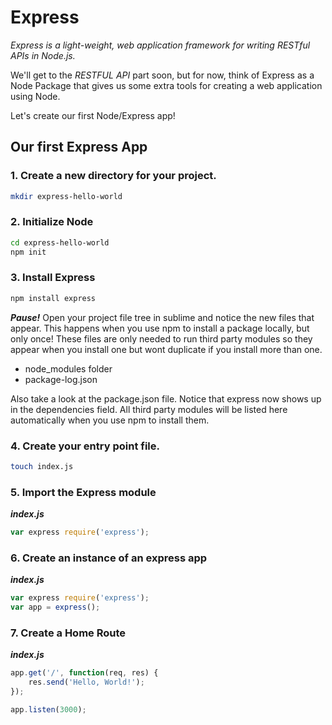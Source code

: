 # Express

_Express is a light-weight, web application framework for writing RESTful APIs in Node.js._

We'll get to the _RESTFUL API_ part soon, but for now, think of Express as a Node Package that gives us some extra tools for creating a web application using Node.

Let's create our first Node/Express app!

## Our first Express App

### 1. Create a new directory for your project.
```bash
mkdir express-hello-world
```

### 2. Initialize Node
```bash
cd express-hello-world
npm init
```

### 3. Install Express
```bash
npm install express
```

***Pause!*** Open your project file tree in sublime and notice the new files that appear. This happens when you use npm to install a package locally, but only once! These files are only needed to run third party modules so they appear when you install one but wont duplicate if you install more than one.

* node_modules folder
* package-log.json

Also take a look at the package.json file. Notice that express now shows up in the dependencies field. All third party modules will be listed here automatically when you use npm to install them.

### 4. Create your entry point file.
```bash
touch index.js
```

### 5. Import the Express module

***index.js***
```js
var express require('express');
```

### 6. Create an instance of an express app

***index.js***
```js
var express require('express');
var app = express();
```

### 7. Create a Home Route

***index.js***
```js
app.get('/', function(req, res) {
	res.send('Hello, World!');
});

app.listen(3000);
```